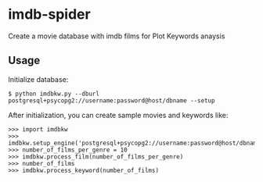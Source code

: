 # imdb-spider
Create a movie database with imdb films for Plot Keywords anaysis

Usage
-----

Initialize database:

    $ python imdbkw.py --dburl postgresql+psycopg2://username:password@host/dbname --setup

After initialization, you can create sample movies and keywords like:

    >>> import imdbkw
    >>> imdbkw.setup_engine('postgresql+psycopg2://username:password@host/dbname')
    >>> number_of_films_per_genre = 10
    >>> imdbkw.process_film(number_of_films_per_genre)
    >>> number_of_films
    >>> imdbkw.process_keyword(number_of_films)
